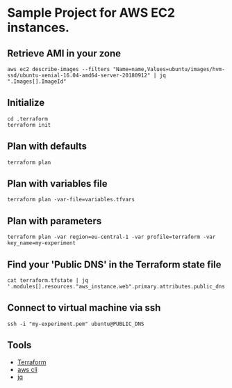 # Sample Project for AWS EC2 instances.

## Retrieve AMI in your zone

    aws ec2 describe-images --filters "Name=name,Values=ubuntu/images/hvm-ssd/ubuntu-xenial-16.04-amd64-server-20180912" | jq ".Images[].ImageId"

## Initialize

    cd .terraform
    terraform init

## Plan with defaults

    terraform plan
    
## Plan with variables file

    terraform plan -var-file=variables.tfvars
        
## Plan with parameters

    terraform plan -var region=eu-central-1 -var profile=terraform -var key_name=my-experiment
    
## Find your 'Public DNS' in the Terraform state file

    cat terraform.tfstate | jq '.modules[].resources."aws_instance.web".primary.attributes.public_dns'
    
## Connect to virtual machine via ssh

    ssh -i "my-experiment.pem" ubuntu@PUBLIC_DNS

## Tools

* [Terraform](https://www.terraform.io)
* [aws cli](https://docs.aws.amazon.com/de_de/cli/latest/userguide/installing.html)
* [jq](https://stedolan.github.io/jq/)
